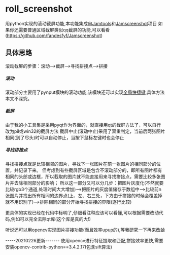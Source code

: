 # roll_screenshot
用python实现的滚动截屏功能,本功能集成自[Jamtools](https://github.com/fandesfyf/JamTools)和[Jamscreenshot](https://github.com/fandesfyf/Jamscreenshot)项目
如果你还需要普通区域截屏类似qq截屏的功能,可以看看(https://github.com/fandesfyf/Jamscreenshot)

## 具体思路
滚动截屏的步骤：滚动-->截屏-->寻找拼接点-->拼接

##### 滚动
滚动部分主要用了pynput模块的滚动功能,该模块还可以实现[全局快捷键](https://editor.csdn.net/md/?articleId=103226341),具体方法本文不深究。
##### 截屏
由于我的小工具集是采用pyqt作为界面的，就直接用qt的截屏方法了，可以自行改为pil或win32的截屏方法
截屏中止(滚动中止)采用了双重判定，当前后两张图片相同(到了尽头)时可以自动停止，当按下鼠标左键时也会停止
##### 寻找拼接点
寻找拼接点就是比较相邻的图片，寻找下一张图片在前一张图片的相同部分的位置，并记录下来。
但考虑到有些截屏区域是包含不滚动部分的，即所有图片都有相同的头部或边框，所以截取的图片就不能直接用来寻找拼接点，需要比较多张图片并去除相同部分的影响；
所以这一部分又可以分几步：把图片灰度化(不然就要比较rgb3个通道,处理时间大大增加)-->把图片的灰度值储存于数组中-->比较前n张图片并找出所有相同的边界点(上、左、右三处，下方由于拼接的时候会覆盖掉就不用识别了)-->排除相同的部分开始寻找拼接的界限(逐行比较)

更具体的实现已经在代码中标明了,仔细看注释应该可以看懂,可以根据需要改动代码,例如可以完全去除qt库(这个库是真的大!)

听说还可以用opencv实现图片拼接功能(而且效率upup的),等我研究一下再来改蛤

-----20210226更新-------
使用opencv进行特征提取和匹配,拼接效率更快,需要安装opencv-contrib-python==3.4.2.17(包含sift算法)
